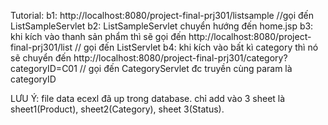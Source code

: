 Tutorial:
b1: http://localhost:8080/project-final-prj301/listsample //gọi đến ListSampleServlet
b2: ListSampleServlet chuyển hướng đến home.jsp 
b3: khi kích vào thanh sản phẩm thì sẽ gọi đến http://localhost:8080/project-final-prj301/list // gọi đến ListServlet
b4: khi kích vào bất kì category thì nó sẽ chuyển đến  http://localhost:8080/project-final-prj301/category?categoryID=C01 // gọi đến CategoryServlet đc truyền cùng param là categoryID



LƯU Ý: file data ecexl đã up trong database. chỉ add vào 3 sheet là sheet1(Product), sheet2(Category), sheet 3(Status). 
